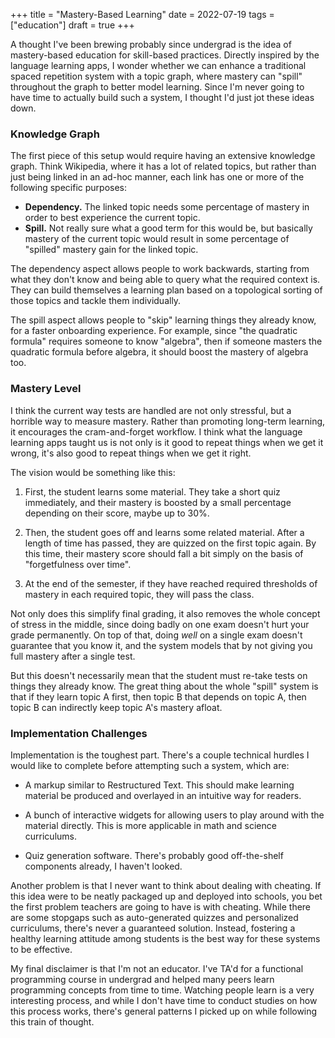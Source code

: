 +++
title = "Mastery-Based Learning"
date = 2022-07-19
tags = ["education"]
draft = true
+++

A thought I've been brewing probably since undergrad is the idea of
mastery-based education for skill-based practices. Directly inspired by the
language learning apps, I wonder whether we can enhance a traditional spaced
repetition system with a topic graph, where mastery can "spill" throughout the
graph to better model learning. Since I'm never going to have time to actually
build such a system, I thought I'd just jot these ideas down.

### Knowledge Graph

The first piece of this setup would require having an extensive knowledge graph.
Think Wikipedia, where it has a lot of related topics, but rather than just
being linked in an ad-hoc manner, each link has one or more of the following
specific purposes:

- **Dependency.** The linked topic needs some percentage of mastery in order
    to best experience the current topic.
- **Spill.** Not really sure what a good term for this would be, but basically
    mastery of the current topic would result in some percentage of "spilled"
    mastery gain for the linked topic.

The dependency aspect allows people to work backwards, starting from what they
don't know and being able to query what the required context is. They can build
themselves a learning plan based on a topological sorting of those topics and
tackle them individually.

The spill aspect allows people to "skip" learning things they already know, for
a faster onboarding experience. For example, since "the quadratic formula"
requires someone to know "algebra", then if someone masters the quadratic
formula before algebra, it should boost the mastery of algebra too.

### Mastery Level

I think the current way tests are handled are not only stressful, but a horrible
way to measure mastery. Rather than promoting long-term learning, it encourages
the cram-and-forget workflow. I think what the language learning apps taught us
is not only is it good to repeat things when we get it wrong, it's also good to
repeat things when we get it right.

The vision would be something like this:

1. First, the student learns some material. They take a short quiz immediately,
   and their mastery is boosted by a small percentage depending on their score,
   maybe up to 30%.

2. Then, the student goes off and learns some related material. After a length
   of time has passed, they are quizzed on the first topic again. By this time,
   their mastery score should fall a bit simply on the basis of "forgetfulness
   over time".

3. At the end of the semester, if they have reached required thresholds of
   mastery in each required topic, they will pass the class.

Not only does this simplify final grading, it also removes the whole concept of
stress in the middle, since doing badly on one exam doesn't hurt your grade
permanently. On top of that, doing _well_ on a single exam doesn't guarantee
that you know it, and the system models that by not giving you full mastery
after a single test.

But this doesn't necessarily mean that the student must re-take tests on things
they already know. The great thing about the whole "spill" system is that if
they learn topic A first, then topic B that depends on topic A, then topic B can
indirectly keep topic A's mastery afloat.

### Implementation Challenges

Implementation is the toughest part. There's a couple technical hurdles I would
like to complete before attempting such a system, which are:

- A markup similar to Restructured Text. This should make learning material be
    produced and overlayed in an intuitive way for readers.

- A bunch of interactive widgets for allowing users to play around with the
    material directly. This is more applicable in math and science curriculums.

- Quiz generation software. There's probably good off-the-shelf components
    already, I haven't looked.

Another problem is that I never want to think about dealing with cheating. If
this idea were to be neatly packaged up and deployed into schools, you bet the
first problem teachers are going to have is with cheating. While there are some
stopgaps such as auto-generated quizzes and personalized curriculums, there's
never a guaranteed solution. Instead, fostering a healthy learning attitude
among students is the best way for these systems to be effective.

My final disclaimer is that I'm not an educator. I've TA'd for a functional
programming course in undergrad and helped many peers learn programming concepts
from time to time. Watching people learn is a very interesting process, and
while I don't have time to conduct studies on how this process works, there's
general patterns I picked up on while following this train of thought.
